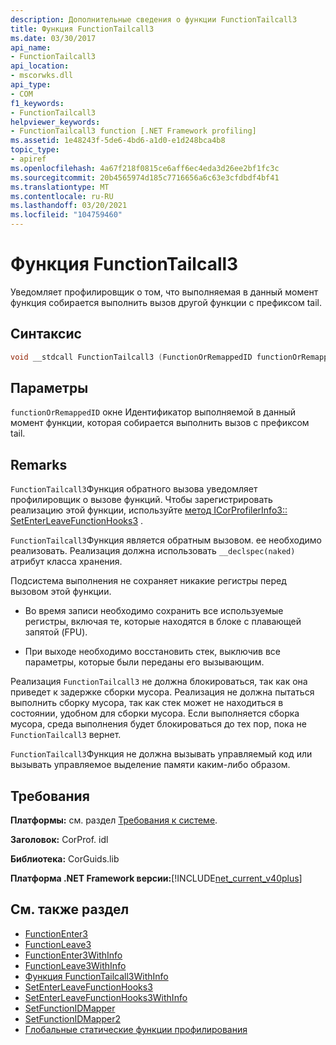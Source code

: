```yaml
---
description: Дополнительные сведения о функции FunctionTailcall3
title: Функция FunctionTailcall3
ms.date: 03/30/2017
api_name:
- FunctionTailcall3
api_location:
- mscorwks.dll
api_type:
- COM
f1_keywords:
- FunctionTailcall3
helpviewer_keywords:
- FunctionTailcall3 function [.NET Framework profiling]
ms.assetid: 1e48243f-5de6-4bd6-a1d0-e1d248bca4b8
topic_type:
- apiref
ms.openlocfilehash: 4a67f218f0815ce6aff6ec4eda3d26ee2bf1fc3c
ms.sourcegitcommit: 20b4565974d185c7716656a6c63e3cfdbdf4bf41
ms.translationtype: MT
ms.contentlocale: ru-RU
ms.lasthandoff: 03/20/2021
ms.locfileid: "104759460"
---
```

# <a name="functiontailcall3-function"></a>Функция FunctionTailcall3

Уведомляет профилировщик о том, что выполняемая в данный момент функция собирается выполнить вызов другой функции с префиксом tail.  
  
## <a name="syntax"></a>Синтаксис  
  
```cpp  
void __stdcall FunctionTailcall3 (FunctionOrRemappedID functionOrRemappedID);  
```  
  
## <a name="parameters"></a>Параметры

`functionOrRemappedID` окне Идентификатор выполняемой в данный момент функции, которая собирается выполнить вызов с префиксом tail.

## <a name="remarks"></a>Remarks  

 `FunctionTailcall3`Функция обратного вызова уведомляет профилировщик о вызове функций. Чтобы зарегистрировать реализацию этой функции, используйте [метод ICorProfilerInfo3:: SetEnterLeaveFunctionHooks3](icorprofilerinfo3-setenterleavefunctionhooks3-method.md) .  
  
 `FunctionTailcall3`Функция является обратным вызовом. ее необходимо реализовать. Реализация должна использовать `__declspec(naked)` атрибут класса хранения.  
  
 Подсистема выполнения не сохраняет никакие регистры перед вызовом этой функции.  
  
- Во время записи необходимо сохранить все используемые регистры, включая те, которые находятся в блоке с плавающей запятой (FPU).  
  
- При выходе необходимо восстановить стек, выключив все параметры, которые были переданы его вызывающим.  
  
 Реализация `FunctionTailcall3` не должна блокироваться, так как она приведет к задержке сборки мусора. Реализация не должна пытаться выполнить сборку мусора, так как стек может не находиться в состоянии, удобном для сборки мусора. Если выполняется сборка мусора, среда выполнения будет блокироваться до тех пор, пока не `FunctionTailcall3` вернет.  
  
 `FunctionTailcall3`Функция не должна вызывать управляемый код или вызывать управляемое выделение памяти каким-либо образом.  
  
## <a name="requirements"></a>Требования  

 **Платформы:** см. раздел [Требования к системе](../../get-started/system-requirements.md).  
  
 **Заголовок:** CorProf. idl  
  
 **Библиотека:** CorGuids.lib  
  
 **Платформа .NET Framework версии:**[!INCLUDE[net_current_v40plus](../../../../includes/net-current-v40plus-md.md)]  
  
## <a name="see-also"></a>См. также раздел

- [FunctionEnter3](functionenter3-function.md)
- [FunctionLeave3](functionleave3-function.md)
- [FunctionEnter3WithInfo](functionenter3withinfo-function.md)
- [FunctionLeave3WithInfo](functionleave3withinfo-function.md)
- [Функция FunctionTailcall3WithInfo](functiontailcall3withinfo-function.md)
- [SetEnterLeaveFunctionHooks3](icorprofilerinfo3-setenterleavefunctionhooks3-method.md)
- [SetEnterLeaveFunctionHooks3WithInfo](icorprofilerinfo3-setenterleavefunctionhooks3withinfo-method.md)
- [SetFunctionIDMapper](icorprofilerinfo-setfunctionidmapper-method.md)
- [SetFunctionIDMapper2](icorprofilerinfo3-setfunctionidmapper2-method.md)
- [Глобальные статические функции профилирования](profiling-global-static-functions.md)
